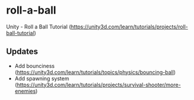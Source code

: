# roll-a-ball
Unity - Roll a Ball Tutorial (https://unity3d.com/learn/tutorials/projects/roll-ball-tutorial)


## Updates

- Add bounciness (https://unity3d.com/learn/tutorials/topics/physics/bouncing-ball)
- Add spawning system (https://unity3d.com/learn/tutorials/projects/survival-shooter/more-enemies)
